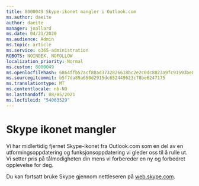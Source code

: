 ```yaml
---
title: 8000049 Skype-ikonet mangler i Outlook.com
ms.author: daeite
author: daeite
manager: joallard
ms.date: 04/21/2020
ms.audience: Admin
ms.topic: article
ms.service: o365-administration
ROBOTS: NOINDEX, NOFOLLOW
localization_priority: Normal
ms.custom: 8000049
ms.openlocfilehash: 6864ffb57acf80ad3732826618bc2e2c0dc8823a9fc91593be0a3697cd110ca0
ms.sourcegitcommit: b5f7da89a650d2915dc652449623c78be6247175
ms.translationtype: MT
ms.contentlocale: nb-NO
ms.lasthandoff: 08/05/2021
ms.locfileid: "54063529"
---
```

# <a name="skype-icon-missing"></a>Skype ikonet mangler

Vi har midlertidig fjernet Skype-ikonet fra Outlook.com som en del av en utformingsoppdatering og funksjonsoppdatering vi gleder oss til å rulle ut. Vi setter pris på tålmodigheten din mens vi forbereder en ny og forbedret opplevelse for deg.

Du kan fortsatt bruke Skype gjennom nettleseren på [web.skype.com](https://web.skype.com).